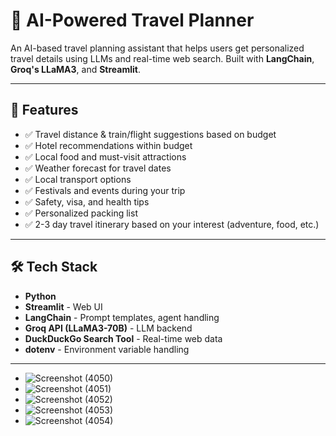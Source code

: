 # 🧳 AI-Powered Travel Planner

An AI-based travel planning assistant that helps users get personalized travel details using LLMs and real-time web search. Built with **LangChain**, **Groq's LLaMA3**, and **Streamlit**.

---

## 🔧 Features

- ✅ Travel distance & train/flight suggestions based on budget
- ✅ Hotel recommendations within budget
- ✅ Local food and must-visit attractions
- ✅ Weather forecast for travel dates
- ✅ Local transport options
- ✅ Festivals and events during your trip
- ✅ Safety, visa, and health tips
- ✅ Personalized packing list
- ✅ 2-3 day travel itinerary based on your interest (adventure, food, etc.)

---

## 🛠 Tech Stack

- **Python**
- **Streamlit** - Web UI
- **LangChain** - Prompt templates, agent handling
- **Groq API (LLaMA3-70B)** - LLM backend
- **DuckDuckGo Search Tool** - Real-time web data
- **dotenv** - Environment variable handling

---

- ![Screenshot (4050)](https://github.com/user-attachments/assets/02997f71-9d9a-497c-93fc-176e450a7fff)
- ![Screenshot (4051)](https://github.com/user-attachments/assets/5c71ce45-470f-4d5b-b47a-e67abd4f966e)
- ![Screenshot (4052)](https://github.com/user-attachments/assets/7fd7a402-dae6-47c3-a499-875916dae21a)
- ![Screenshot (4053)](https://github.com/user-attachments/assets/c3b4d0cf-dbfa-4178-a657-d7876d2bda58)
- ![Screenshot (4054)](https://github.com/user-attachments/assets/ddb257ba-5823-4897-8e94-7c2f8aff97b2)
  





